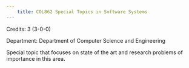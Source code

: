 ```yaml
---
    title: COL862 Special Topics in Software Systems
---
```

Credits: 3 (3-0-0)

Department: Department of Computer Science and Engineering

Special topic that focuses on state of the art and research problems of importance in this area.